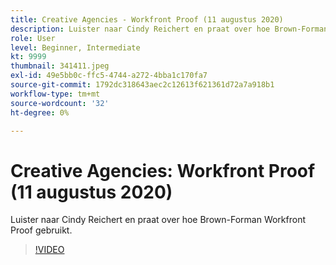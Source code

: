 ```yaml
---
title: Creative Agencies - Workfront Proof (11 augustus 2020)
description: Luister naar Cindy Reichert en praat over hoe Brown-Forman Workfront Proof gebruikt.
role: User
level: Beginner, Intermediate
kt: 9999
thumbnail: 341411.jpeg
exl-id: 49e5bb0c-ffc5-4744-a272-4bba1c170fa7
source-git-commit: 1792dc318643aec2c12613f621361d72a7a918b1
workflow-type: tm+mt
source-wordcount: '32'
ht-degree: 0%

---
```


# Creative Agencies: Workfront Proof (11 augustus 2020)

Luister naar Cindy Reichert en praat over hoe Brown-Forman Workfront Proof gebruikt.

>[!VIDEO](https://video.tv.adobe.com/v/341411/?quality=12&learn=on)

